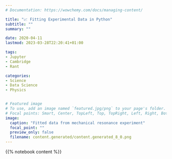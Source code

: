 ```yaml
---
# Documentation: https://wowchemy.com/docs/managing-content/

title: "📈 Fitting Experimental Data in Python"
subtitle: ""
summary: ""

date: 2020-04-11
lastmod: 2023-03-28T22:20:41+01:00

tags:
- Jupyter
- Cambridge
- Rant

categories:
- Science
- Data Science
- Physics


# Featured image
# To use, add an image named `featured.jpg/png` to your page's folder.
# Focal points: Smart, Center, TopLeft, Top, TopRight, Left, Right, BottomLeft, Bottom, BottomRight.
image:
  caption: "Fitted data from mechanical resonance experiment"
  focal_point: ""
  preview_only: false
  filename: content.generated/content.generated_8_0.png
---
```


{{% notebook content %}}

